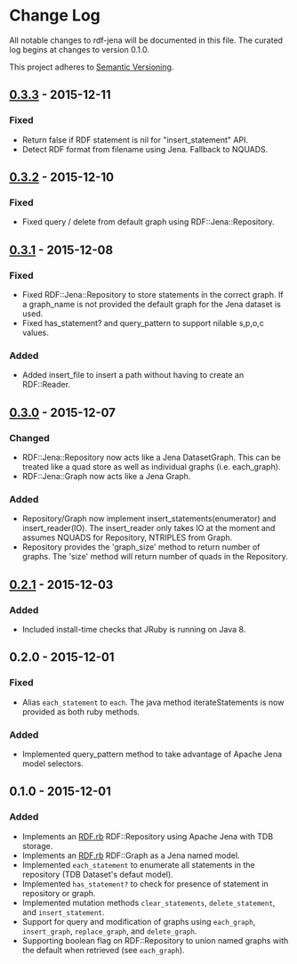 # Change Log

All notable changes to rdf-jena will be documented in this file. The curated log begins at changes to version 0.1.0.

This project adheres to [Semantic Versioning](http://semver.org/).

## [0.3.3][0.3.3] - 2015-12-11
### Fixed
- Return false if RDF statement is nil for "insert_statement" API.
- Detect RDF format from filename using Jena. Fallback to NQUADS.

## [0.3.2][0.3.2] - 2015-12-10
### Fixed
- Fixed query / delete from default graph using RDF::Jena::Repository.

## [0.3.1][0.3.1] - 2015-12-08
### Fixed
- Fixed RDF::Jena::Repository to store statements in the correct graph. If a graph_name is not provided the default graph for the Jena dataset is used.
- Fixed has_statement? and query_pattern to support nilable s,p,o,c values.

### Added
- Added insert_file to insert a path without having to create an RDF::Reader.

## [0.3.0][0.3.0] - 2015-12-07
### Changed
- RDF::Jena::Repository now acts like a Jena DatasetGraph. This can be treated like a quad store as well as individual graphs (i.e. each_graph).
- RDF::Jena::Graph now acts like a Jena Graph.

### Added
- Repository/Graph now implement insert_statements(enumerator) and insert_reader(IO). The insert_reader only takes IO at the moment and assumes NQUADS for Repository, NTRIPLES from Graph.
- Repository provides the 'graph_size' method to return number of graphs. The 'size' method will return number of quads in the Repository.

## [0.2.1][0.2.1] - 2015-12-03
### Added
- Included install-time checks that JRuby is running on Java 8.

## 0.2.0 - 2015-12-01
### Fixed
- Alias `each_statement` to `each`. The java method iterateStatements is now provided as both ruby methods.

### Added
- Implemented query_pattern method to take advantage of Apache Jena model selectors.

## 0.1.0 - 2015-12-01
### Added
- Implements an [RDF.rb][RDF.rb] RDF::Repository using Apache Jena with TDB storage.
- Implements an [RDF.rb][RDF.rb] RDF::Graph as a Jena named model.
- Implemented `each_statement` to enumerate all statements in the repository (TDB Dataset's defaut model).
- Implemented `has_statement?` to check for presence of statement in repository or graph.
- Implemented mutation methods `clear_statements`, `delete_statement`, and `insert_statement`.
- Support for query and modification of graphs using `each_graph`, `insert_graph`, `replace_graph`, and `delete_graph`.
- Supporting boolean flag on RDF::Repository to union named graphs with the default when retrieved (see `each_graph`).

[RDF.rb]:   https://github.com/ruby-rdf/rdf
[0.3.3]:    https://github.com/abargnesi/rdf-jena/compare/0.3.2...0.3.3
[0.3.2]:    https://github.com/abargnesi/rdf-jena/compare/0.3.1...0.3.2
[0.3.1]:    https://github.com/abargnesi/rdf-jena/compare/0.3.0...0.3.1
[0.3.0]:    https://github.com/abargnesi/rdf-jena/compare/0.2.1...0.3.0
[0.2.1]:    https://github.com/abargnesi/rdf-jena/compare/0.2.0...0.2.1
